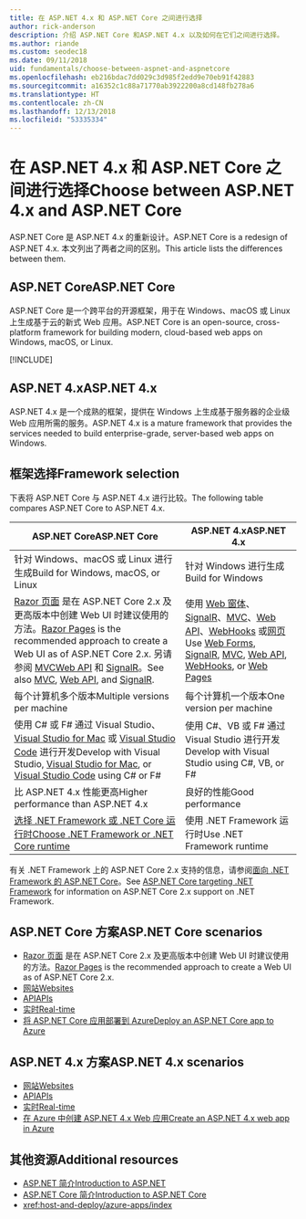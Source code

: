 ```yaml
---
title: 在 ASP.NET 4.x 和 ASP.NET Core 之间进行选择
author: rick-anderson
description: 介绍 ASP.NET Core 和ASP.NET 4.x 以及如何在它们之间进行选择。
ms.author: riande
ms.custom: seodec18
ms.date: 09/11/2018
uid: fundamentals/choose-between-aspnet-and-aspnetcore
ms.openlocfilehash: eb216bdac7dd029c3d985f2edd9e70eb91f42883
ms.sourcegitcommit: a16352c1c88a71770ab3922200a8cd148fb278a6
ms.translationtype: HT
ms.contentlocale: zh-CN
ms.lasthandoff: 12/13/2018
ms.locfileid: "53335334"
---
```

# <a name="choose-between-aspnet-4x-and-aspnet-core"></a><span data-ttu-id="f1e0a-103">在 ASP.NET 4.x 和 ASP.NET Core 之间进行选择</span><span class="sxs-lookup"><span data-stu-id="f1e0a-103">Choose between ASP.NET 4.x and ASP.NET Core</span></span>

<span data-ttu-id="f1e0a-104">ASP.NET Core 是 ASP.NET 4.x 的重新设计。</span><span class="sxs-lookup"><span data-stu-id="f1e0a-104">ASP.NET Core is a redesign of ASP.NET 4.x.</span></span> <span data-ttu-id="f1e0a-105">本文列出了两者之间的区别。</span><span class="sxs-lookup"><span data-stu-id="f1e0a-105">This article lists the differences between them.</span></span>

## <a name="aspnet-core"></a><span data-ttu-id="f1e0a-106">ASP.NET Core</span><span class="sxs-lookup"><span data-stu-id="f1e0a-106">ASP.NET Core</span></span>

<span data-ttu-id="f1e0a-107">ASP.NET Core 是一个跨平台的开源框架，用于在 Windows、macOS 或 Linux 上生成基于云的新式 Web 应用。</span><span class="sxs-lookup"><span data-stu-id="f1e0a-107">ASP.NET Core is an open-source, cross-platform framework for building modern, cloud-based web apps on Windows, macOS, or Linux.</span></span>

[!INCLUDE[](~/includes/benefits.md)]

## <a name="aspnet-4x"></a><span data-ttu-id="f1e0a-108">ASP.NET 4.x</span><span class="sxs-lookup"><span data-stu-id="f1e0a-108">ASP.NET 4.x</span></span>

<span data-ttu-id="f1e0a-109">ASP.NET 4.x 是一个成熟的框架，提供在 Windows 上生成基于服务器的企业级 Web 应用所需的服务。</span><span class="sxs-lookup"><span data-stu-id="f1e0a-109">ASP.NET 4.x is a mature framework that provides the services needed to build enterprise-grade, server-based web apps on Windows.</span></span>

## <a name="framework-selection"></a><span data-ttu-id="f1e0a-110">框架选择</span><span class="sxs-lookup"><span data-stu-id="f1e0a-110">Framework selection</span></span>

<span data-ttu-id="f1e0a-111">下表将 ASP.NET Core 与 ASP.NET 4.x 进行比较。</span><span class="sxs-lookup"><span data-stu-id="f1e0a-111">The following table compares ASP.NET Core to ASP.NET 4.x.</span></span>

| <span data-ttu-id="f1e0a-112">ASP.NET Core</span><span class="sxs-lookup"><span data-stu-id="f1e0a-112">ASP.NET Core</span></span> | <span data-ttu-id="f1e0a-113">ASP.NET 4.x</span><span class="sxs-lookup"><span data-stu-id="f1e0a-113">ASP.NET 4.x</span></span> |
|---|---|
|<span data-ttu-id="f1e0a-114">针对 Windows、macOS 或 Linux 进行生成</span><span class="sxs-lookup"><span data-stu-id="f1e0a-114">Build for Windows, macOS, or Linux</span></span>|<span data-ttu-id="f1e0a-115">针对 Windows 进行生成</span><span class="sxs-lookup"><span data-stu-id="f1e0a-115">Build for Windows</span></span>|
|<span data-ttu-id="f1e0a-116">[Razor 页面](xref:razor-pages/index) 是在 ASP.NET Core 2.x 及更高版本中创建 Web UI 时建议使用的方法。</span><span class="sxs-lookup"><span data-stu-id="f1e0a-116">[Razor Pages](xref:razor-pages/index) is the recommended approach to create a Web UI as of ASP.NET Core 2.x.</span></span> <span data-ttu-id="f1e0a-117">另请参阅 [MVC](xref:mvc/overview)[Web API](xref:tutorials/first-web-api) 和 [SignalR](xref:signalr/introduction)。</span><span class="sxs-lookup"><span data-stu-id="f1e0a-117">See also [MVC](xref:mvc/overview), [Web API](xref:tutorials/first-web-api), and [SignalR](xref:signalr/introduction).</span></span>|<span data-ttu-id="f1e0a-118">使用 [Web 窗体](/aspnet/web-forms)、[SignalR](/aspnet/signalr)、[MVC](/aspnet/mvc)、[Web API](/aspnet/web-api/)、[WebHooks](/aspnet/webhooks/) 或[网页](/aspnet/web-pages)</span><span class="sxs-lookup"><span data-stu-id="f1e0a-118">Use [Web Forms](/aspnet/web-forms), [SignalR](/aspnet/signalr), [MVC](/aspnet/mvc), [Web API](/aspnet/web-api/), [WebHooks](/aspnet/webhooks/), or [Web Pages](/aspnet/web-pages)</span></span>|
|<span data-ttu-id="f1e0a-119">每个计算机多个版本</span><span class="sxs-lookup"><span data-stu-id="f1e0a-119">Multiple versions per machine</span></span>|<span data-ttu-id="f1e0a-120">每个计算机一个版本</span><span class="sxs-lookup"><span data-stu-id="f1e0a-120">One version per machine</span></span>|
|<span data-ttu-id="f1e0a-121">使用 C# 或 F# 通过 Visual Studio、[Visual Studio for Mac](https://www.visualstudio.com/vs/visual-studio-mac/) 或 [Visual Studio Code](https://code.visualstudio.com/) 进行开发</span><span class="sxs-lookup"><span data-stu-id="f1e0a-121">Develop with Visual Studio, [Visual Studio for Mac](https://www.visualstudio.com/vs/visual-studio-mac/), or [Visual Studio Code](https://code.visualstudio.com/) using C# or F#</span></span>|<span data-ttu-id="f1e0a-122">使用 C#、VB 或 F# 通过 Visual Studio 进行开发</span><span class="sxs-lookup"><span data-stu-id="f1e0a-122">Develop with Visual Studio using C#, VB, or F#</span></span>|
|<span data-ttu-id="f1e0a-123">比 ASP.NET 4.x 性能更高</span><span class="sxs-lookup"><span data-stu-id="f1e0a-123">Higher performance than ASP.NET 4.x</span></span>|<span data-ttu-id="f1e0a-124">良好的性能</span><span class="sxs-lookup"><span data-stu-id="f1e0a-124">Good performance</span></span>|
|[<span data-ttu-id="f1e0a-125">选择 .NET Framework 或 .NET Core 运行时</span><span class="sxs-lookup"><span data-stu-id="f1e0a-125">Choose .NET Framework or .NET Core runtime</span></span>](/dotnet/standard/choosing-core-framework-server)|<span data-ttu-id="f1e0a-126">使用 .NET Framework 运行时</span><span class="sxs-lookup"><span data-stu-id="f1e0a-126">Use .NET Framework runtime</span></span>|

<span data-ttu-id="f1e0a-127">有关 .NET Framework 上的 ASP.NET Core 2.x 支持的信息，请参阅[面向 .NET Framework 的 ASP.NET Core](xref:index#target-framework)。</span><span class="sxs-lookup"><span data-stu-id="f1e0a-127">See [ASP.NET Core targeting .NET Framework](xref:index#target-framework) for information on ASP.NET Core 2.x support on .NET Framework.</span></span>

## <a name="aspnet-core-scenarios"></a><span data-ttu-id="f1e0a-128">ASP.NET Core 方案</span><span class="sxs-lookup"><span data-stu-id="f1e0a-128">ASP.NET Core scenarios</span></span>

* <span data-ttu-id="f1e0a-129">[Razor 页面](xref:razor-pages/index) 是在 ASP.NET Core 2.x 及更高版本中创建 Web UI 时建议使用的方法。</span><span class="sxs-lookup"><span data-stu-id="f1e0a-129">[Razor Pages](xref:razor-pages/index) is the recommended approach to create a Web UI as of ASP.NET Core 2.x.</span></span>
* [<span data-ttu-id="f1e0a-130">网站</span><span class="sxs-lookup"><span data-stu-id="f1e0a-130">Websites</span></span>](xref:tutorials/first-mvc-app/index)
* [<span data-ttu-id="f1e0a-131">API</span><span class="sxs-lookup"><span data-stu-id="f1e0a-131">APIs</span></span>](xref:tutorials/first-web-api)
* [<span data-ttu-id="f1e0a-132">实时</span><span class="sxs-lookup"><span data-stu-id="f1e0a-132">Real-time</span></span>](xref:signalr/index)
* [<span data-ttu-id="f1e0a-133">将 ASP.NET Core 应用部署到 Azure</span><span class="sxs-lookup"><span data-stu-id="f1e0a-133">Deploy an ASP.NET Core app to Azure</span></span>](/azure/app-service/app-service-web-get-started-dotnet)

## <a name="aspnet-4x-scenarios"></a><span data-ttu-id="f1e0a-134">ASP.NET 4.x 方案</span><span class="sxs-lookup"><span data-stu-id="f1e0a-134">ASP.NET 4.x scenarios</span></span>

* [<span data-ttu-id="f1e0a-135">网站</span><span class="sxs-lookup"><span data-stu-id="f1e0a-135">Websites</span></span>](/aspnet/mvc)
* [<span data-ttu-id="f1e0a-136">API</span><span class="sxs-lookup"><span data-stu-id="f1e0a-136">APIs</span></span>](/aspnet/web-api)
* [<span data-ttu-id="f1e0a-137">实时</span><span class="sxs-lookup"><span data-stu-id="f1e0a-137">Real-time</span></span>](/aspnet/signalr)
* [<span data-ttu-id="f1e0a-138">在 Azure 中创建 ASP.NET 4.x Web 应用</span><span class="sxs-lookup"><span data-stu-id="f1e0a-138">Create an ASP.NET 4.x web app in Azure</span></span>](/azure/app-service/app-service-web-get-started-dotnet-framework)

## <a name="additional-resources"></a><span data-ttu-id="f1e0a-139">其他资源</span><span class="sxs-lookup"><span data-stu-id="f1e0a-139">Additional resources</span></span>

* [<span data-ttu-id="f1e0a-140">ASP.NET 简介</span><span class="sxs-lookup"><span data-stu-id="f1e0a-140">Introduction to ASP.NET</span></span>](/aspnet/overview)
* [<span data-ttu-id="f1e0a-141">ASP.NET Core 简介</span><span class="sxs-lookup"><span data-stu-id="f1e0a-141">Introduction to ASP.NET Core</span></span>](xref:index)
* <xref:host-and-deploy/azure-apps/index>

